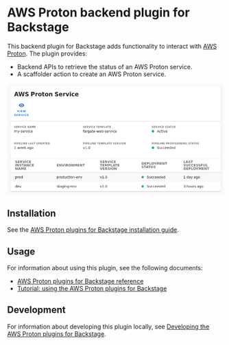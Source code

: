 # AWS Proton backend plugin for Backstage

This backend plugin for Backstage adds functionality to interact with [AWS Proton](https://aws.amazon.com/proton/). The plugin provides:
- Backend APIs to retrieve the status of an AWS Proton service.
- A scaffolder action to create an AWS Proton service.

![AWS Proton Service entity card](../../docs/images/proton-entity-card.png "AWS Proton Service entity card")

## Installation

See the [AWS Proton plugins for Backstage installation guide](../../docs/install.md).

## Usage

For information about using this plugin, see the following documents:
- [AWS Proton plugins for Backstage reference](../../docs/reference.md)
- [Tutorial: using the AWS Proton plugins for Backstage](../../docs/tutorial.md)

## Development

For information about developing this plugin locally, see [Developing the AWS Proton plugins for Backstage](../../docs/developing.md).
